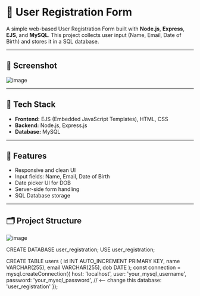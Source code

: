 # 📝 User Registration Form

A simple web-based User Registration Form built with **Node.js**, **Express**, **EJS**, and **MySQL**. This project collects user input (Name, Email, Date of Birth) and stores it in a SQL database.

---

## 📸 Screenshot

![image](https://github.com/user-attachments/assets/a929e4d3-7bfe-4a73-8816-419cc4045b16)


---

## 🔧 Tech Stack

- **Frontend:** EJS (Embedded JavaScript Templates), HTML, CSS
- **Backend:** Node.js, Express.js
- **Database:** MySQL

---

## 🚀 Features

- Responsive and clean UI
- Input fields: Name, Email, Date of Birth
- Date picker UI for DOB
- Server-side form handling
- SQL Database storage

---

## 🗂 Project Structure
![image](https://github.com/user-attachments/assets/a30c69a9-434c-4307-b3d9-bc665cb7932a)


CREATE DATABASE user_registration;
USE user_registration;

CREATE TABLE users (
    id INT AUTO_INCREMENT PRIMARY KEY,
    name VARCHAR(255),
    email VARCHAR(255),
    dob DATE
);
const connection = mysql.createConnection({
    host: 'localhost',
    user: 'your_mysql_username',
    password: 'your_mysql_password', // <-- change this
    database: 'user_registration'
});
